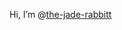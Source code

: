 Hi, I’m @[the-jade-rabbitt](https://www.shenyunperformingarts.org/explore/view/article/e/9g-WPxuH_YU/white-jade-rabbit-goddess-of-the-moon.html)
